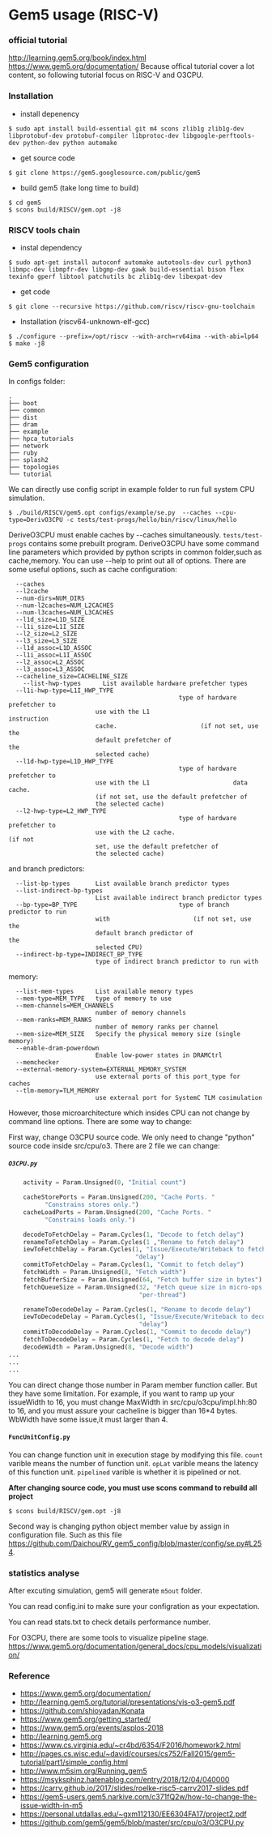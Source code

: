 Gem5 usage (RISC-V)
=========
### official tutorial
http://learning.gem5.org/book/index.html
https://www.gem5.org/documentation/
Because offical tutorial cover a lot content, so following tutorial focus on RISC-V and O3CPU.
### Installation
* install depenency
```shell
$ sudo apt install build-essential git m4 scons zlib1g zlib1g-dev libprotobuf-dev protobuf-compiler libprotoc-dev libgoogle-perftools-dev python-dev python automake
```
* get source code
```shell
$ git clone https://gem5.googlesource.com/public/gem5
```
* build gem5 (take long time to build)
```shell
$ cd gem5
$ scons build/RISCV/gem.opt -j8
```
### RISCV tools chain
* instal dependency
```shell
$ sudo apt-get install autoconf automake autotools-dev curl python3 libmpc-dev libmpfr-dev libgmp-dev gawk build-essential bison flex texinfo gperf libtool patchutils bc zlib1g-dev libexpat-dev
```
* get code
```shell
$ git clone --recursive https://github.com/riscv/riscv-gnu-toolchain
```
* Installation (riscv64-unknown-elf-gcc)
```shell
$ ./configure --prefix=/opt/riscv --with-arch=rv64ima --with-abi=lp64
$ make -j8
```
### Gem5 configuration
In configs folder:
```
.
├── boot
├── common
├── dist
├── dram
├── example
├── hpca_tutorials
├── network
├── ruby
├── splash2
├── topologies
└── tutorial
```
We can directly use config script in example folder to run full system CPU simulation.
```shell
$ ./build/RISCV/gem5.opt configs/example/se.py  --caches --cpu-type=DerivO3CPU -c tests/test-progs/hello/bin/riscv/linux/hello 
```
DeriveO3CPU must enable caches by --caches simultaneously.
`tests/test-progs` contains some prebuilt program.
DeriveO3CPU have some command line parameters which provided by python scripts in common folder,such as cache,memory. You can use --help to print out all of options. There are some useful options, such as cache configuration:
```
  --caches              
  --l2cache             
  --num-dirs=NUM_DIRS   
  --num-l2caches=NUM_L2CACHES
  --num-l3caches=NUM_L3CACHES
  --l1d_size=L1D_SIZE   
  --l1i_size=L1I_SIZE   
  --l2_size=L2_SIZE     
  --l3_size=L3_SIZE     
  --l1d_assoc=L1D_ASSOC
  --l1i_assoc=L1I_ASSOC
  --l2_assoc=L2_ASSOC   
  --l3_assoc=L3_ASSOC   
  --cacheline_size=CACHELINE_SIZE
    --list-hwp-types      List available hardware prefetcher types
  --l1i-hwp-type=L1I_HWP_TYPE
                                               type of hardware prefetcher to
                        use with the L1                       instruction
                        cache.                       (if not set, use the
                        default prefetcher of                       the
                        selected cache)
  --l1d-hwp-type=L1D_HWP_TYPE
                                               type of hardware prefetcher to
                        use with the L1                       data cache.
                        (if not set, use the default prefetcher of
                        the selected cache)
  --l2-hwp-type=L2_HWP_TYPE
                                               type of hardware prefetcher to
                        use with the L2 cache.                       (if not
                        set, use the default prefetcher of
                        the selected cache)
```
and branch predictors:
```
  --list-bp-types       List available branch predictor types
  --list-indirect-bp-types
                        List available indirect branch predictor types
  --bp-type=BP_TYPE                            type of branch predictor to run
                        with                       (if not set, use the
                        default branch predictor of                       the
                        selected CPU)
  --indirect-bp-type=INDIRECT_BP_TYPE
                        type of indirect branch predictor to run with

```
memory:
```
  --list-mem-types      List available memory types
  --mem-type=MEM_TYPE   type of memory to use
  --mem-channels=MEM_CHANNELS
                        number of memory channels
  --mem-ranks=MEM_RANKS
                        number of memory ranks per channel
  --mem-size=MEM_SIZE   Specify the physical memory size (single memory)
  --enable-dram-powerdown
                        Enable low-power states in DRAMCtrl
  --memchecker          
  --external-memory-system=EXTERNAL_MEMORY_SYSTEM
                        use external ports of this port_type for caches
  --tlm-memory=TLM_MEMORY
                        use external port for SystemC TLM cosimulation

```
However, those microarchitecture which insides CPU can not change by command line options. There are some way to change:

First way, change O3CPU source code. We only need to change "python" source code inside src/cpu/o3.
There are 2 file we can change:
##### `O3CPU.py`
```python
    activity = Param.Unsigned(0, "Initial count")

    cacheStorePorts = Param.Unsigned(200, "Cache Ports. "
          "Constrains stores only.")
    cacheLoadPorts = Param.Unsigned(200, "Cache Ports. "
          "Constrains loads only.")

    decodeToFetchDelay = Param.Cycles(1, "Decode to fetch delay")
    renameToFetchDelay = Param.Cycles(1 ,"Rename to fetch delay")
    iewToFetchDelay = Param.Cycles(1, "Issue/Execute/Writeback to fetch "
                                   "delay")
    commitToFetchDelay = Param.Cycles(1, "Commit to fetch delay")
    fetchWidth = Param.Unsigned(8, "Fetch width")
    fetchBufferSize = Param.Unsigned(64, "Fetch buffer size in bytes")
    fetchQueueSize = Param.Unsigned(32, "Fetch queue size in micro-ops "
                                    "per-thread")

    renameToDecodeDelay = Param.Cycles(1, "Rename to decode delay")
    iewToDecodeDelay = Param.Cycles(1, "Issue/Execute/Writeback to decode "
                                    "delay")
    commitToDecodeDelay = Param.Cycles(1, "Commit to decode delay")
    fetchToDecodeDelay = Param.Cycles(1, "Fetch to decode delay")
    decodeWidth = Param.Unsigned(8, "Decode width")
...
...
...
```
You can direct change those number in Param member function caller. But they have some limitation. For example, if you want to ramp up your issueWidth to 16, you must change MaxWidth in src/cpu/o3cpu/impl.hh:80 to 16, and you must assure your cacheline is bigger than 16*4 bytes.
WbWidth have some issue,it must larger than 4.
#### `FuncUnitConfig.py`
You can change function unit in execution stage by modifying this file.
`count` varible means the number of function unit.
`opLat` varible means the latency of this function unit.
`pipelined` varible is whether it is pipelined or not.

**After changing source code, you must use scons command to rebuild all project**
```shell
$ scons build/RISCV/gem.opt -j8
```

Second way is changing python object member value by assign in configuration file. Such as this file https://github.com/Daichou/RV_gem5_config/blob/master/config/se.py#L254.

### statistics analyse
After excuting simulation, gem5 will generate `m5out` folder.

You can read config.ini to make sure your configration as your expectation.

You can read stats.txt to check details performance number.

For O3CPU, there are some tools to visualize pipeline stage.
https://www.gem5.org/documentation/general_docs/cpu_models/visualization/

### Reference

* https://www.gem5.org/documentation/
* http://learning.gem5.org/tutorial/presentations/vis-o3-gem5.pdf
* https://github.com/shioyadan/Konata
* https://www.gem5.org/getting_started/
* https://www.gem5.org/events/asplos-2018
* http://learning.gem5.org
* https://www.cs.virginia.edu/~cr4bd/6354/F2016/homework2.html
* http://pages.cs.wisc.edu/~david/courses/cs752/Fall2015/gem5-tutorial/part1/simple_config.html
* http://www.m5sim.org/Running_gem5
* https://msyksphinz.hatenablog.com/entry/2018/12/04/040000
* https://carrv.github.io/2017/slides/roelke-risc5-carrv2017-slides.pdf
* https://gem5-users.gem5.narkive.com/c371fQ2w/how-to-change-the-issue-width-in-m5
* https://personal.utdallas.edu/~gxm112130/EE6304FA17/project2.pdf
* https://github.com/gem5/gem5/blob/master/src/cpu/o3/O3CPU.py
